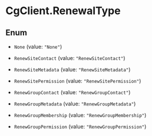 # CgClient.RenewalType

## Enum


* `None` (value: `"None"`)

* `RenewSiteContact` (value: `"RenewSiteContact"`)

* `RenewSiteMetadata` (value: `"RenewSiteMetadata"`)

* `RenewSitePermission` (value: `"RenewSitePermission"`)

* `RenewGroupContact` (value: `"RenewGroupContact"`)

* `RenewGroupMetadata` (value: `"RenewGroupMetadata"`)

* `RenewGroupMembership` (value: `"RenewGroupMembership"`)

* `RenewGroupPermission` (value: `"RenewGroupPermission"`)


